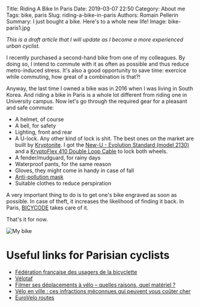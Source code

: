 Title: Riding A Bike In Paris
Date: 2019-03-07 22:50
Category: About me
Tags: bike, paris
Slug: riding-a-bike-in-paris
Authors: Romain Pellerin
Summary: I just bought a bike. Here's to a whole new life!
Image: bike-paris1.jpg

*This is a draft article that I will update as I become a more experienced urban cyclist.*

I recently purchased a second-hand bike from one of my colleagues. By doing so, I intend to commute with it as often as possible and thus reduce metro-induced stress. It's also a good opportunity to save time: exercice while commuting, how great of a combination is that?!

Anyway, the last time I owned a bike was in 2016 when I was living in South Korea. And riding a bike in Paris is a whole lot different from riding one in University campus. Now let's go through the required gear for a pleasant and safe commute:

- A helmet, of course
- A bell, for safety
- Lighting, front and rear
- A U-lock. Any other kind of lock is shit. The best ones on the market are built by [Kryptonite](https://www.kryptonitelock.com/en/locks-landing/product-details-bicycle.html). I got the [New-U - Evolution Standard (model 2130)](https://www.kryptonitelock.com/content/kryt-us-2/en/products/product-information/current-key/002130.html?type=bicycle) and a [KryptoFlex 410 Double Loop Cable](https://www.kryptonitelock.com/content/kryt-us-2/en/products/product-information/current-key/210818.html?type=bicycle) to lock both wheels.
- A fender/mudguard, for rainy days
- Waterproof pants, for the same reason
- Gloves, they might come in handy in case of fall
- [Anti-pollution mask](https://www.wair.fr/en/)
- Suitable clothes to reduce perspiration

A very important thing to do is to get one's bike engraved as soon as possible. In case of theft, it increases the likelihood of finding it back. In Paris, [BICYCODE](https://www.bicycode.org/) takes care of it.
<br />

That's it for now.

![My bike]({filename}/images/bike-paris2.jpg)

# Useful links for Parisian cyclists

- [Fédération française des usagers de la bicyclette](https://www.fub.fr/)
- [Vélotaf](http://www.velotaf.com/)
- [Filmer ses déplacements à vélo – quelles raisons, quel matériel ?](https://frerelaroute.wordpress.com/2017/09/27/filmer-ses-deplacements-a-velo-quelles-raisons-quel-materiel/)
- [Vélo en ville : ces infractions méconnues qui peuvent vous coûter cher](http://www.leparisien.fr/info-paris-ile-de-france-oise/transports/velo-en-ville-ces-infractions-punies-de-135-euros-d-amende-25-03-2019-8039439.php)
- [EuroVelo routes](http://www.eurovelo.com/en/eurovelos)
